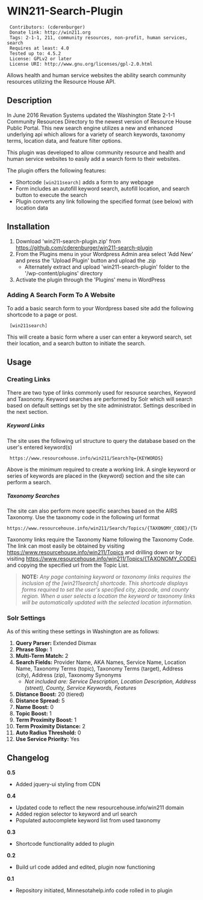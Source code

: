 # WIN211-Search-Plugin


     Contributors: (cderenburger)
     Donate link: http://win211.org
     Tags: 2-1-1, 211, community resources, non-profit, human services, search
     Requires at least: 4.0
     Tested up to: 4.5.2
     License: GPLv2 or later
     License URI: http://www.gnu.org/licenses/gpl-2.0.html

Allows health and human service websites the ability search community resources utilizing the Resource House API.

## Description

In June 2016 Revation Systems updated the Washington State 2-1-1 Community Resources Directory to the newest version 
of Resource House Public Portal.  This new search engine utilizes a new and enhanced underlying api which allows
for a variety of search keywords, taxonomy terms, location data, and feature filter options.

This plugin was developed to allow community resource and health and human service websites to easily add a search
form to their websites.  

The plugin offers the following features:

 *   Shortcode ```[win211search]``` adds a form to any webpage
 *   Form includes an autofill keyword search, autofill location, and search button to execute the search
 *   Plugin converts any link following the specified format (see below) with location data

## Installation

1. Download 'win211-search-plugin.zip' from https://github.com/cderenburger/win211-search-plugin
1. From the Plugins menu in your Wordpress Admin area select 'Add New' and press the 'Upload Plugin' button and upload the .zip
   *  Alternately extract and upload 'win211-search-plugin' folder to the '/wp-content/plugins' directory
1. Activate the plugin through the 'Plugins' menu in WordPress


### Adding A Search Form To A Website

To add a basic search form to your Wordpress based site add the following shortcode to a page or post.

     [win211search]
     
This will create a basic form where a user can enter a keyword search, set their location, and a search button to initiate the search.

## Usage

### Creating Links

There are two type of links commonly used for resource searches, Keyword and Taxonomy.  Keyword searches are performed by Solr
which will search based on default settings set by the site administrator.  Settings described in the next section.

##### Keyword Links
The site uses the following url structure to query the database based on the user's entered keyword(s)

     https://www.resourcehouse.info/win211/Search?q={KEYWORDS}
     
Above is the minimum required to create a working link.  A single keyword or series of keywords are placed in the {keyword}
section and the site can perform a search.

##### Taxonomy Searches
The site can also perform more specific searches based on the AIRS Taxonomy.  Use the taxonomy code in the following url format

    https://www.resourcehouse.info/win211/Search/Topics/{TAXONOMY_CODE}/{TAXONOMY_NAME}
    
Taxonomy links require the Taxonomy Name following the Taxonomy Code.  The link can most easily be obtained by visiting
https://www.resourcehouse.info/win211/Topics and drilling down or by visiting 
https://www.resourcehouse.info/win211/Topics/{TAXONOMY_CODE} and copying the specified url from the Topic List.

> **NOTE:**
>*Any page containing keyword or taxonomy links requires the inclusion of the [win211search] shortcode.  This
shortcode displays forms required to set the user's specified city, zipcode, and county region.  When a user selects a location
the keyword or taxonomy links will be automatically updated with the selected location information.*

### Solr Settings
As of this writing these settings in Washington are as follows: 

1. **Query Parser:** Extended Dismax
1. **Phrase Slop:** 1
1. **Multi-Term Match:** 2
1. **Search Fields:** Provider Name, AKA Names, Service Name, Location Name, Taxonomy Terms (topic), Taxonomy Terms (target), Address (city), Address (zip), Taxonomy Synonyms
   * *Not included are: Service Description, Location Description, Address (street), County, Service Keywords, Features*
1. **Distance Boost:** 20 (tiered)
1. **Distance Spread:** 5
1. **Name Boost:** 0
1. **Topic Boost:** 1
1. **Term Proximity Boost:** 1
1. **Term Proximity Distance:** 2
1. **Auto Radius Threshold:** 0
1. **Use Service Priority:** Yes

## Changelog


**0.5**
 * Added jquery-ui styling from CDN

**0.4**
 * Updated code to reflect the new resourcehouse.info/win211 domain
 * Added region selector to keyword and url search
 * Populated autocomplete keyword list from used taxonomy

**0.3**
* Shortcode functionality added to plugin

**0.2**
* Build url code added and edited, plugin now functioning

**0.1**
* Repository initiated, Minnesotahelp.info code rolled in to plugin